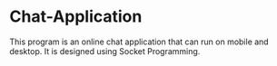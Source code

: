 # Chat-Application
 This program is an online chat application that can run on mobile and desktop. It is designed using Socket Programming. 
